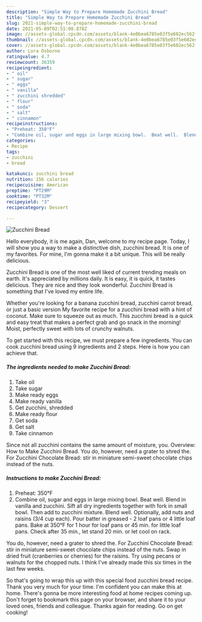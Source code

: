 ```yaml
---
description: "Simple Way to Prepare Homemade Zucchini Bread"
title: "Simple Way to Prepare Homemade Zucchini Bread"
slug: 2021-simple-way-to-prepare-homemade-zucchini-bread
date: 2021-05-09T02:51:08.878Z
image: //assets-global.cpcdn.com/assets/blank-4e0bea6785e03f5e602ec562f230caae08da540cada707380b4fe1bbebba43da.png
thumbnail: //assets-global.cpcdn.com/assets/blank-4e0bea6785e03f5e602ec562f230caae08da540cada707380b4fe1bbebba43da.png
cover: //assets-global.cpcdn.com/assets/blank-4e0bea6785e03f5e602ec562f230caae08da540cada707380b4fe1bbebba43da.png
author: Lora Osborne
ratingvalue: 4.7
reviewcount: 36359
recipeingredient:
- " oil"
- " sugar"
- " eggs"
- " vanilla"
- " zucchini shredded"
- " flour"
- " soda"
- " salt"
- " cinnamon"
recipeinstructions:
- "Preheat: 350°F"
- "Combine oil, sugar and eggs in large mixing bowl.  Beat well.  Blend in vanilla and zucchini.  Sift all dry ingredients together with fork in small bowl.  Then add to zucchini mixture.  Blend well.  Optionally, add nuts and raisins (3/4 cup each). Pour batter in greased - 2 loaf pans or 4 little loaf pans.  Bake at 350°F for 1 hour for loaf pans or 45 min. for little loaf pans.  Check after 35 min., let stand 20 min. or let cool on rack."
categories:
- Recipe
tags:
- zucchini
- bread

katakunci: zucchini bread 
nutrition: 156 calories
recipecuisine: American
preptime: "PT29M"
cooktime: "PT32M"
recipeyield: "3"
recipecategory: Dessert

---
```



![Zucchini Bread](//assets-global.cpcdn.com/assets/blank-4e0bea6785e03f5e602ec562f230caae08da540cada707380b4fe1bbebba43da.png)

Hello everybody, it is me again, Dan, welcome to my recipe page. Today, I will show you a way to make a distinctive dish, zucchini bread. It is one of my favorites. For mine, I'm gonna make it a bit unique. This will be really delicious.

Zucchini Bread is one of the most well liked of current trending meals on earth. It's appreciated by millions daily. It is easy, it is quick, it tastes delicious. They are nice and they look wonderful. Zucchini Bread is something that I've loved my entire life.

Whether you&#39;re looking for a banana zucchini bread, zucchini carrot bread, or just a basic version My favorite recipe for a zucchini bread with a hint of coconut. Make sure to squeeze out as much. This zucchini bread is a quick and easy treat that makes a perfect grab and go snack in the morning! Moist, perfectly sweet with lots of crunchy walnuts.


To get started with this recipe, we must prepare a few ingredients. You can cook zucchini bread using 9 ingredients and 2 steps. Here is how you can achieve that.

<!--inarticleads1-->

##### The ingredients needed to make Zucchini Bread:

1. Take  oil
1. Take  sugar
1. Make ready  eggs
1. Make ready  vanilla
1. Get  zucchini, shredded
1. Make ready  flour
1. Get  soda
1. Get  salt
1. Take  cinnamon


Since not all zucchini contains the same amount of moisture, you. Overview: How to Make Zucchini Bread. You do, however, need a grater to shred the. For Zucchini Chocolate Bread: stir in miniature semi-sweet chocolate chips instead of the nuts. 

<!--inarticleads2-->

##### Instructions to make Zucchini Bread:

1. Preheat: 350°F
1. Combine oil, sugar and eggs in large mixing bowl.  Beat well.  Blend in vanilla and zucchini.  Sift all dry ingredients together with fork in small bowl.  Then add to zucchini mixture.  Blend well.  Optionally, add nuts and raisins (3/4 cup each). Pour batter in greased - 2 loaf pans or 4 little loaf pans.  Bake at 350°F for 1 hour for loaf pans or 45 min. for little loaf pans.  Check after 35 min., let stand 20 min. or let cool on rack.


You do, however, need a grater to shred the. For Zucchini Chocolate Bread: stir in miniature semi-sweet chocolate chips instead of the nuts. Swap in dried fruit (cranberries or cherries) for the raisins. Try using pecans or walnuts for the chopped nuts. I think I&#39;ve already made this six times in the last few weeks. 

So that's going to wrap this up with this special food zucchini bread recipe. Thank you very much for your time. I'm confident you can make this at home. There's gonna be more interesting food at home recipes coming up. Don't forget to bookmark this page on your browser, and share it to your loved ones, friends and colleague. Thanks again for reading. Go on get cooking!

